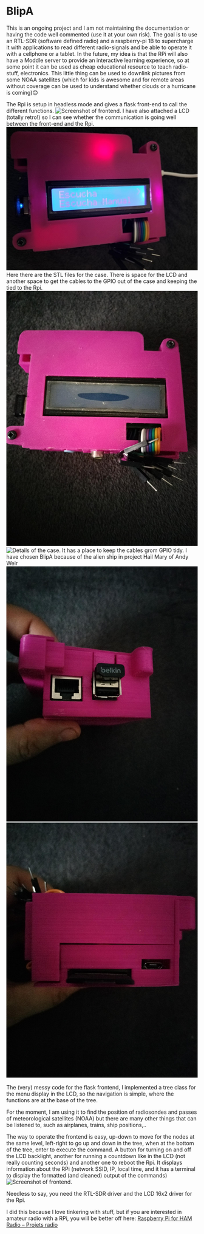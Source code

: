 # BlipA
This is an ongoing project and I am not maintaining the documentation or having the code well commented (use it at your own risk). 
The goal is to use an RTL-SDR (software defined radio) and a raspberry-pi 1B to supercharge it with applications to read different radio-signals and be able to operate it with a cellphone or a tablet. In the future, my idea is that the RPi will also have a Moddle server to provide an interactive learning experience, so at some point it can be used as cheap educational resource to teach radio-stuff, electronics. This little thing can be used to downlink pictures from some NOAA satellites (which for kids is awesome and for remote areas without coverage can be used to understand whether clouds or a hurricane is coming)😊

The Rpi is setup in headless mode and gives a flask front-end to call the different functions. 
![Screenshot of frontend.](https://github.com/JDeRiVe/BlipA/blob/main/BlipA_pictures/BlipA__Screenshot_clear.png)
I have also attached a LCD (totally retro!) so I can see whether the communication is going well between the front-end and the Rpi.
![Screenshot of Blip-A working.](https://github.com/JDeRiVe/BlipA/blob/main/BlipA_pictures/BlipA__LCDworking.jpg)
Here there are the STL files for the case. There is space for the LCD and another space to get the cables to the GPIO out of the case and keeping the tied to the Rpi.
![Details of the case. Top View](https://github.com/JDeRiVe/BlipA/blob/main/BlipA_pictures/BlipA_top.jpg)
![Details of the case. It has a place to keep the cables grom GPIO tidy. I have chosen BlipA because of the alien ship in project Hail Mary of Andy Weir](https://github.com/JDeRiVe/BlipA/blob/main/BlipA_pictures/BlipA_side.jpg)
![Details of the case, USB and ethernet port, this version of the RPi does not have WiFi connectivity, so I added a dongle.](https://github.com/JDeRiVe/BlipA/blob/main/BlipA_pictures/BlipA_USB_ether.jpg)
![Details of the case. You need a SD card (o a microSD card and adapter for this version of RPi](https://github.com/JDeRiVe/BlipA/blob/main/BlipA_pictures/BlipA_power_microSD.jpg)

The (very) messy code for the flask frontend, I implemented a tree class for the menu display in the LCD, so the navigation is simple, where the functions are at the base of the tree.

For the moment, I am using it to find the position of radiosondes and passes of meteorological satellites (NOAA) but there are many other things that can be listened to, such as airplanes, trains, ship positions,..

The way to operate the frontend is easy, up-down to move for the nodes at the same level, left-right to go up and down in the tree, when at the bottom of the tree, enter to execute the command. A button for turning on and off the LCD backlight, another for running a countdown like in the LCD (not really counting seconds) and another one to reboot the Rpi. It displays information about the RPi (network SSID, IP, local time, and it has a terminal to display the formatted (and cleaned) output of the commands)
![Screenshot of frontend.](https://github.com/JDeRiVe/BlipA/blob/main/BlipA_pictures/BlipA__Screenshot_clear.png)

Needless to say, you need the RTL-SDR driver and the LCD 16x2 driver for the Rpi.

I did this because I love tinkering with stuff, but if you are interested in amateur radio with a RPi, you will be better off here: [Raspberry Pi for HAM Radio – Projets radio](https://hamprojects.wordpress.com/2020/09/06/raspberry-pi-for-ham-radio/)
